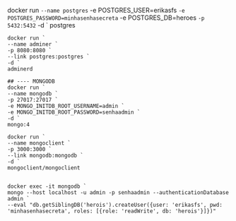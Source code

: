 docker run `
    --name postgres `
    -e POSTGRES_USER=erikasfs `
    -e POSTGRES_PASSWORD=minhasenhasecreta `
    -e POSTGRES_DB=heroes `
    -p 5432:5432 `
    -d `
    postgres


    docker run `
    --name adminer `
    -p 8080:8080 `
    --link postgres:postgres `
    -d `
    adminerd

    ## ---- MONGODB
    docker run `
    --name mongodb `
    -p 27017:27017 `
    -e MONGO_INITDB_ROOT_USERNAME=admin `
    -e MONGO_INITDB_ROOT_PASSWORD=senhaadmin `
    -d `
    mongo:4

    docker run `
    --name mongoclient `
    -p 3000:3000 `
    --link mongodb:mongodb `
    -d `
    mongoclient/mongoclient


    docker exec -it mongodb `
    mongo --host localhost -u admin -p senhaadmin --authenticationDatabase admin `
    --eval "db.getSiblingDB('herois').createUser({user: 'erikasfs', pwd: 'minhasenhasecreta', roles: [{role: 'readWrite', db: 'herois'}]})"
